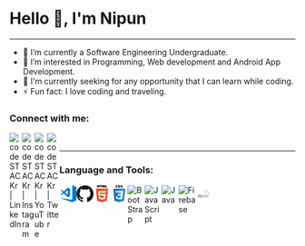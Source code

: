 # Hello 👋, I'm Nipun 

<hr/>

- 🔭 I’m currently a Software Engineering Undergraduate.
- 🌱 I’m interested in Programming, Web development and Android App Development.
- 👀 I'm currently seeking for any opportunity that I can learn while coding.
- ⚡ Fun fact: I love coding and traveling.

### Connect with me:

[<img align="left" alt="codeSTACKr | LinkedIn" width="22px" src="https://cdn.jsdelivr.net/npm/simple-icons@v3/icons/linkedin.svg" />][linkedin]
[<img align="left" alt="codeSTACKr | Instagram" width="22px" src="https://cdn.jsdelivr.net/npm/simple-icons@v3/icons/instagram.svg" />][instagram]
[<img align="left" alt="codeSTACKr | YouTube" width="22px" src="https://cdn.jsdelivr.net/npm/simple-icons@v3/icons/facebook.svg" />][facebook]
[<img align="left" alt="codeSTACKr | Twitter" width="22px" src="https://cdn.jsdelivr.net/npm/simple-icons@v3/icons/twitter.svg" />][twitter]
<br/><hr/>

### Language and Tools:

[<img align="left" alt="Visual Studio Code" width="30px" src="https://raw.githubusercontent.com/github/explore/80688e429a7d4ef2fca1e82350fe8e3517d3494d/topics/visual-studio-code/visual-studio-code.png" />][vscode]
[<img align="left" alt="GitHub" width="30px" src="https://raw.githubusercontent.com/github/explore/78df643247d429f6cc873026c0622819ad797942/topics/github/github.png" />][Github]
[<img align="left" alt="HTML5" width="30px" src="https://raw.githubusercontent.com/github/explore/80688e429a7d4ef2fca1e82350fe8e3517d3494d/topics/html/html.png" />][HTML5]
[<img align="left" alt="CSS3" width="30px" src="https://raw.githubusercontent.com/github/explore/80688e429a7d4ef2fca1e82350fe8e3517d3494d/topics/css/css.png" />][CSS3]
[<img align="left" alt="BootStrap" width="30px" src="https://www.vectorlogo.zone/logos/getbootstrap/getbootstrap-icon.svg"/>][BootStrap]
[<img align="left" alt="JavaScript" width="30px" src="https://img.icons8.com/color/48/000000/javascript.png"/>][JavaScript]
[<img align="left" alt="Java" width="30px" src="https://www.vectorlogo.zone/logos/java/java-icon.svg" />][Java]
[<img align="left" alt="Firebase" width="30px" src="https://www.vectorlogo.zone/logos/firebase/firebase-icon.svg" />][Firebase]
[<img align="left" alt="MySQL" width="30px" src="https://raw.githubusercontent.com/github/explore/80688e429a7d4ef2fca1e82350fe8e3517d3494d/topics/mysql/mysql.png" />][MySQL]


[twitter]: https://twitter.com/SarangaSenarath
[facebook]: https://www.facebook.com/nipun.senarath.186/
[instagram]: https://www.instagram.com/nippa_00/
[linkedin]: https://www.linkedin.com/in/nipun-senarath-2ab8611a7/

[vscode]: https://code.visualstudio.com/
[Github]: https://docs.github.com/en
[HTML5]: https://www.w3.org/html/
[CSS3]: https://www.w3schools.com/css/
[BootStrap]: https://getbootstrap.com/
[JavaScript]: https://developer.mozilla.org/en-US/docs/Web/JavaScript
[Firebase]: https://firebase.google.com/
[Java]: https://www.java.com/en/
[MySQL]: https://www.mysql.com/

<!--
**smdnipun/smdnipun** is a ✨ _special_ ✨ repository because its `README.md` (this file) appears on your GitHub profile.

Here are some ideas to get you started:

- 🔭 I’m currently working on ...
- 🌱 I’m currently learning ...
- 👯 I’m looking to collaborate on ...
- 🤔 I’m looking for help with ...
- 💬 Ask me about ...
- 📫 How to reach me: ...
- 😄 Pronouns: ...
- ⚡ Fun fact: ...
-->
